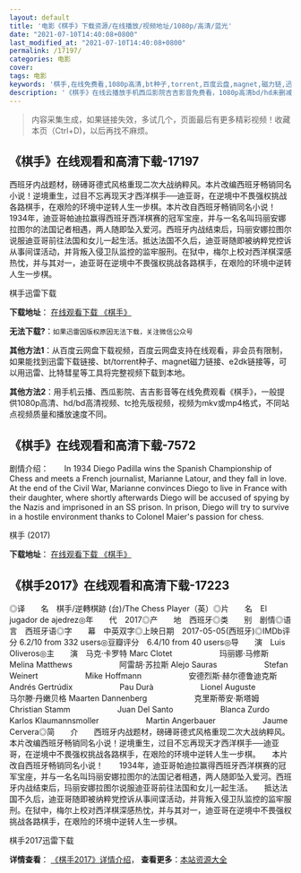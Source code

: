 ```yaml
---
layout: default
title: '电影《棋手》下载资源/在线播放/视频地址/1080p/高清/蓝光'
date: "2021-07-10T14:40:08+0800"
last_modified_at: "2021-07-10T14:40:08+0800"
permalink: /17197/
categories: 电影
cover:
tags: 电影
keywords: '棋手,在线免费看,1080p高清,bt种子,torrent,百度云盘,magnet,磁力链,迅雷下载资源'
description: '《棋手》在线云播放手机西瓜影院吉吉影音免费看，1080p高清bd/hd未删减完整版和tc抢先枪版，mkv/mp4格式，附带bt/torrent种子、magnet/磁力链、百度云盘、网盘资源迅雷下载链接'
---
```


>内容采集生成，如果链接失效，多试几个，页面最后有更多精彩视频！收藏本页（Ctrl+D)，以后再找不麻烦。


## 《棋手》在线观看和高清下载-17197

西班牙内战题材，磅礡哥德式风格重现二次大战纳粹风。本片改编西班牙畅销同名小说！逆境重生，过目不忘再现天才西洋棋手──迪亚哥，在逆境中不畏强权挑战各路棋手，在艰险的环境中逆转人生一步棋。本片改自西班牙畅销同名小说！1934年，迪亚哥帕迪拉赢得西班牙西洋棋赛的冠军宝座，并与一名名叫玛丽安娜拉图尔的法国记者相遇，两人随即坠入爱河。西班牙内战结束后，玛丽安娜拉图尔说服迪亚哥前往法国和女儿一起生活。抵达法国不久后，迪亚哥随即被纳粹党控诉从事间谍活动，并背叛入侵卫队监控的监牢服刑。在狱中，梅尔上校对西洋棋深感热忱，并与其对一，迪亚哥在逆境中不畏强权挑战各路棋手，在艰险的环境中逆转人生一步棋。


棋手迅雷下载

**下载地址**： [在线观看下载 《棋手》](https://www.993dy.com//vod-detail-id-29844.html) 


**无法下载?**：`如果迅雷因版权原因无法下载，关注微信公众号 `

**其他方法1**：从百度云网盘下载视频，百度云网盘支持在线观看，非会员有限制，如果能找到迅雷下载链接、bt/torrent种子、magnet磁力链接、e2dk链接等，可以用迅雷、比特彗星等工具将完整视频下载到本地。

**其他方法2**：用手机云播、西瓜影院、吉吉影音等在线免费观看《棋手》，一般提供1080p高清、hd/bd高清视频、tc抢先版视频，视频为mkv或mp4格式，不同站点视频质量和播放速度不同。


## 《棋手》在线观看和高清下载-7572

剧情介绍：　　In 1934 Diego Padilla wins the Spanish Championship of Chess and meets a French journalist, Marianne Latour, and they fall in love. At the end of the Civil War, Marianne convinces Diego to live in France with their daughter, where shortly afterwards Diego will be accused of spying by the Nazis and imprisoned in an SS prison. In prison, Diego will try to survive in a hostile environment thanks to Colonel Maier's passion for chess.


棋手 (2017)

**下载地址**： [在线观看下载 《棋手》](https://www.btbtdy.me/btdy/dy11500.html) 


## 《棋手2017》在线观看和高清下载-17223

◎译　　名　棋手/逆轉棋跡 (台)/The Chess Player（英）◎片　　名　El jugador de ajedrez◎年　　代　2017◎产　　地　西班牙◎类　　别　剧情◎语　　言　西班牙语◎字　　幕　中英双字◎上映日期　2017-05-05(西班牙)◎IMDb评分 6.2/10 from 332 users◎豆瓣评分　6.4/10 from 40 users◎导　　演　Luis Oliveros◎主　　演　马克·卡罗特 Marc Clotet　　　　　　玛丽娜·马修斯 Melina Matthews　　　　　　阿雷胡·苏拉斯 Alejo Sauras　　　　　　Stefan Weinert　　　　　　Mike Hoffmann　　　　　　安德烈斯·赫尔德鲁迪克斯 Andrés Gertrúdix　　　　　　Pau Durà　　　　　　Lionel Auguste　　　　　　马尔滕·丹嫩贝格 Maarten Dannenberg　　　　　　克里斯蒂安·斯塔姆 Christian Stamm　　　　　　Juan Del Santo　　　　　　Blanca Zurdo　　　　　　Karlos Klaumannsmoller　　　　　　Martin Angerbauer　　　　　　Jaume Cervera◎简　　介　　西班牙内战题材，磅礡哥德式风格重现二次大战纳粹风。本片改编西班牙畅销同名小说！逆境重生，过目不忘再现天才西洋棋手──迪亚哥，在逆境中不畏强权挑战各路棋手，在艰险的环境中逆转人生一步棋。　　本片改自西班牙畅销同名小说！　　1934年，迪亚哥帕迪拉赢得西班牙西洋棋赛的冠军宝座，并与一名名叫玛丽安娜拉图尔的法国记者相遇，两人随即坠入爱河。西班牙内战结束后，玛丽安娜拉图尔说服迪亚哥前往法国和女儿一起生活。　　抵达法国不久后，迪亚哥随即被纳粹党控诉从事间谍活动，并背叛入侵卫队监控的监牢服刑。在狱中，梅尔上校对西洋棋深感热忱，并与其对一，迪亚哥在逆境中不畏强权挑战各路棋手，在艰险的环境中逆转人生一步棋。


棋手2017迅雷下载

**详情查看**： [《棋手2017》详情介绍](/movie/17223/)， **查看更多**：[本站资源大全](/movie/t/all/)

